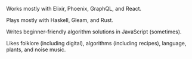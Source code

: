Works mostly with Elixir, Phoenix, GraphQL, and React.

Plays mostly with Haskell, Gleam, and Rust.

Writes beginner-friendly algorithm solutions in JavaScript (sometimes).

Likes folklore (including digital), algorithms (including recipes), language, plants, and noise music.
